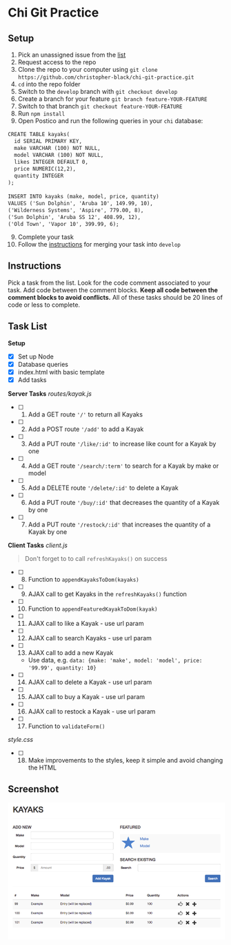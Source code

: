 # Chi Git Practice
## Setup
1. Pick an unassigned issue from the [list](https://github.com/christopher-black/chi-git-practice/issues)
1. Request access to the repo
2. Clone the repo to your computer using `git clone https://github.com/christopher-black/chi-git-practice.git`
3. `cd` into the repo folder
4. Switch to the `develop` branch with `git checkout develop`
5. Create a branch for your feature `git branch feature-YOUR-FEATURE`
6. Switch to that branch `git checkout feature-YOUR-FEATURE`
7. Run `npm install`
8. Open Postico and run the following queries in your `chi` database:

  ```
  CREATE TABLE kayaks(
  	id SERIAL PRIMARY KEY,
  	make VARCHAR (100) NOT NULL,
  	model VARCHAR (100) NOT NULL,
    likes INTEGER DEFAULT 0,
  	price NUMERIC(12,2),
  	quantity INTEGER
  );

  INSERT INTO kayaks (make, model, price, quantity)
  VALUES ('Sun Dolphin', 'Aruba 10', 149.99, 10),
  ('Wilderness Systems', 'Aspire', 779.00, 8),
  ('Sun Dolphin', 'Aruba SS 12', 408.99, 12),
  ('Old Town', 'Vapor 10', 399.99, 6);
  ```
9. Complete your task
10. Follow the [instructions](https://github.com/christopher-black/chi-git-examples) for merging your task into `develop`

## Instructions
Pick a task from the list. Look for the code comment associated to your task. Add code between the comment blocks. **Keep all code between the comment blocks to avoid conflicts.** All of these tasks should be 20 lines of code or less to complete.

## Task List
**Setup**
- [x] Set up Node
- [x] Database queries
- [x] index.html with basic template
- [x] Add tasks

**Server Tasks**
_routes/kayak.js_

- [ ] 1. Add a GET route  `'/'` to return all Kayaks
- [ ] 2. Add a POST route `'/add'` to add a Kayak
- [ ] 3. Add a PUT route `'/like/:id'` to increase like count for a Kayak by one
- [ ] 4. Add a GET route `'/search/:term'` to search for a Kayak by make or model
- [ ] 5. Add a DELETE route `'/delete/:id'` to delete a Kayak
- [ ] 6. Add a PUT route `'/buy/:id'` that decreases the quantity of a Kayak by one
- [ ] 7. Add a PUT route `'/restock/:id'` that increases the quantity of a Kayak by one


**Client Tasks**
_client.js_

> Don't forget to to call `refreshKayaks()` on success

- [ ] 8. Function to `appendKayaksToDom(kayaks)`
- [ ] 9. AJAX call to get Kayaks in the `refreshKayaks()` function
- [ ] 10. Function to `appendFeaturedKayakToDom(kayak)`
- [ ] 11. AJAX call to like a Kayak - use url param
- [ ] 12. AJAX call to search Kayaks - use url param
- [ ] 13. AJAX call to add a new Kayak
  - Use data, e.g. `data: {make: 'make', model: 'model', price: '99.99', quantity: 10}`
- [ ] 14. AJAX call to delete a Kayak - use url param
- [ ] 15. AJAX call to buy a Kayak - use url param
- [ ] 16. AJAX call to restock a Kayak - use url param
- [ ] 17. Function to `validateForm()`

_style.css_

- [ ] 18. Make improvements to the styles, keep it simple and avoid changing the HTML

## Screenshot
![screenshot](screenshot.png)
